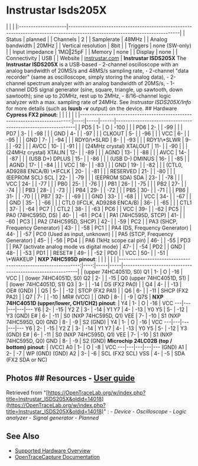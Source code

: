 # Instrustar Isds205X
| | | |:--------------------|-----------------------------------------------------------------------------------------------------------------------------| | Status | planned | | Channels | 2 | | Samplerate | 48MHz | | Analog bandwidth | 20MHz | | Vertical resolution | 8bit | | Triggers | none (SW-only) | | Input impedance | 1MΩ‖25pF | | Memory | none | | Display | none | | Connectivity | USB | | Website | [instrustar.com](http://english.instrustar.com/product_detail.asp?nid=1556) | **Instrustar ISDS205X** The **Instrustar ISDS205X** is a USB-based \- 2-channel oscilloscope with an analog bandwidth of 20MS/s and 48MS/s sampling rate, \- 2-channel "data recorder" (same as oscilloscope, simply storing the analog data), \- 2-channel spectrum analyzer with an analog bandwidth of 20MS/s, \- 1-channel DDS signal generator (sine, square, triangle, up sawtooth, down sawtooth); sine up to 20MHz, rest up to 2MHz, \- 8/16-channel logic analyzer with a max. sampling rate of 24MHz. See *Instrustar ISDS205X/Info* for more details (such as **lsusb -v** output) on the device. ## Hardware **Cypress FX2 pinout:**  | | | | | | |--------------------------------------------------------------------------:|----:|-----|------|-------------------------------------------------------------| | PD5 | 1- | O | -100 | | | PD6 | 2- | | -99 | | | PD7 | 3- | | -98 | | | GND | 4- | | -97 | | | CLKOUT | 5- | | -96 | | | VCC | 6- | | -95 | | | GND | 7- | | -94 | | | RDY0/\\*SLRD | 8- | | -93 | | | RDY1/\\*SLWR | 9- | | -92 | | | AVCC | 10- | | -91 | | | (24MHz crystal) XTALOUT | 11- | | -90 | | | (24MHz crystal) XTALIN | 12- | | -89 | | | AGND | 13- | | -88 | | | AVCC | 14- | | -87 | | | (USB D+) DPLUS | 15- | | -86 | | | (USB D-) DMINUS | 16- | | -85 | | | AGND | 17- | | -84 | | | VCC | 18- | | -83 | | | GND | 19- | | -82 | | | (CTL0, AD9288 ENCA/B) \\*IFCLK | 20- | | -81 | | | RESERVED | 21- | | -80 | | | (EEPROM SCL) SCL | 22- | | -79 | | | (EEPROM SDA) SDA | 23- | | -78 | | | VCC | 24- | | -77 | | | PB0 | 25- | | -76 | | | PB1 | 26- | | -75 | | | PB2 | 27- | | -74 | | | PB3 | 28- | | -73 | | | PB4 | 29- | | -72 | | | PB5 | 30- | | -71 | | | PB6 | 31- | | -70 | | | PB7 | 32- | | -69 | | | GND | 33- | | -68 | | | VCC | 34- | | -67 | | | GND | 35- | | -66 | | | CTL0 (IFCLK, AD9288 ENCA/B) | 36- | | -65 | | | CTL1 | 37- | | -64 | PC7 | | CTL2 | 38- | | -63 | PC6 | | VCC | 39- | | -62 | PC5 | | PA0 (74HC595D, DS) | 40- | | -61 | PC4 | | PA1 (74HC595D, STCP) | 41- | | -60 | PC3 | | PA2 (74HC595D, SHCP) | 42- | | -59 | PC2 | | PA3 (SHCP, Frequency Generator) | 43- | | -58 | PC1 | | PA4 (DS, Frequency Generator) | 44- | | -57 | PC0 (Used as input, unknown) | | PA5 (STCP, Frequency Generator) | 45- | | -56 | PD4 | | PA6 (1kHz scope cal pin) | 46- | | -55 | PD3 | | PA7 (activate analog mode vs digital mode) | 47- | | -54 | PD2 | | GND | 48- | | -53 | PD1 | | RESET# | 49- | | -52 | PD0 | | VCC | 50- | | -51 | \\*WAKEUP |  **NXP 74HC595D pinout**:  | | | | | | |-------------------------------------------------------------:|----:|-----|-----|-----------------------------------------------------------| | (upper 74HC4051D, S0) Q1 | 1- | O | -16 | VCC | | (lower 74HC4051D, S0) Q2 | 2- | | -15 | Q0 (upper 74HC4051D, S1) | | (lower 74HC4051D, S1) Q3 | 3- | | -14 | DS (FX2 PA0) | | Q4 | 4- | | -13 | OE# (GND) | | Q5 | 5- | | -12 | STCP (FX2 PA1) | | Q6 | 6- | | -11 | SHCP (FX2 PA2) | | Q7 | 7- | | -10 | MR# (VCC) | | GND | 8- | | -9 | Q7S |  **NXP 74HC4051D (upper/lower, CH1/CH2) pinout**:  | Y4 | 1- |  O | -16 | VCC
---|---|---|---|---
Y6 | 2- | -15 | Y2
Z | 3- | -14 | Y1
Y7 | 4- | -13 | Y0
Y5 | 5- | -12 | Y3
(GND) E# | 6- | -11 | S0 (NXP 74HC595D, Q1)
VEE | 7- | -10 | S1 (NXP 74HC595D, Q0)
GND | 8- | -9 | S2 (GND)
| Y4 | 1- |  O | -16 | VCC
---|---|---|---|---
Y6 | 2- | -15 | Y2
Z | 3- | -14 | Y1
Y7 | 4- | -13 | Y0
Y5 | 5- | -12 | Y3
(GND) E# | 6- | -11 | S0 (NXP 74HC595D, Q1)
VEE | 7- | -10 | S1 (NXP 74HC595D, Q0)
GND | 8- | -9 | S2 (GND)
**Microchip 24LC02B (top / bottom) pinout**:  | (VCC) A0 | 1- |  O | -8 | VCC
---|---|---|---|---
(GND) A1 | 2- | -7 | WP (GND)
(GND) A2 | 3- | -6 | SCL (FX2 SCL)
VSS | 4- | -5 | SDA (FX2 SDA or NC)
## Photos ## Resources \- [User guide](http://english.instrustar.com/upload/user%20guide/ISDS205%20User%20Guide.pdf)
Retrieved from "[https://OpenTraceLab.org/w/index.php?title=Instrustar_ISDS205X&oldid=14018](https://OpenTraceLab.org/w/index.php?title=Instrustar_ISDS205X&oldid=14018)"
: \- *Device* \- *Oscilloscope* \- *Logic analyzer* \- *Signal generator* \- *Planned*
## See Also
- [Supported Hardware Overview](../supported-hardware.md)
- [OpenTraceCapture Documentation](../../opentracecapture/overview.md)
